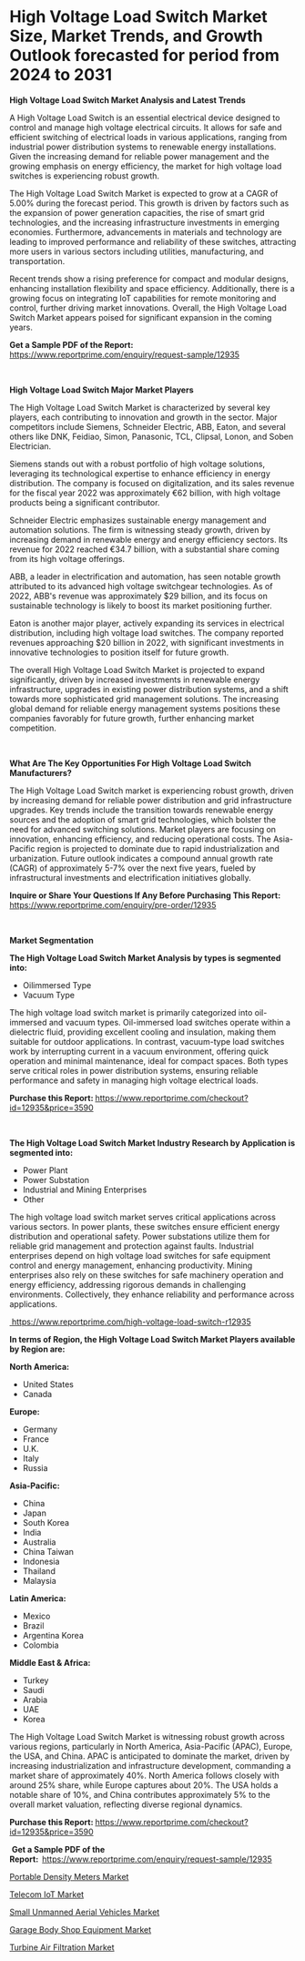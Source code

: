 <p><h1>High Voltage Load Switch Market Size, Market Trends, and Growth Outlook forecasted for period from 2024 to 2031</h1></p><p><strong>High Voltage Load Switch Market Analysis and Latest Trends</strong></p>
<p><p>A High Voltage Load Switch is an essential electrical device designed to control and manage high voltage electrical circuits. It allows for safe and efficient switching of electrical loads in various applications, ranging from industrial power distribution systems to renewable energy installations. Given the increasing demand for reliable power management and the growing emphasis on energy efficiency, the market for high voltage load switches is experiencing robust growth.</p><p>The High Voltage Load Switch Market is expected to grow at a CAGR of 5.00% during the forecast period. This growth is driven by factors such as the expansion of power generation capacities, the rise of smart grid technologies, and the increasing infrastructure investments in emerging economies. Furthermore, advancements in materials and technology are leading to improved performance and reliability of these switches, attracting more users in various sectors including utilities, manufacturing, and transportation.</p><p>Recent trends show a rising preference for compact and modular designs, enhancing installation flexibility and space efficiency. Additionally, there is a growing focus on integrating IoT capabilities for remote monitoring and control, further driving market innovations. Overall, the High Voltage Load Switch Market appears poised for significant expansion in the coming years.</p></p>
<p><strong>Get a Sample PDF of the Report:&nbsp;</strong> <a href="https://www.reportprime.com/enquiry/request-sample/12935?utm_campaign=16&utm_medium=2&utm_source=Github&utm_content=ia&utm_term=25112024&utm_id=high-voltage-load-switch">https://www.reportprime.com/enquiry/request-sample/12935</a></p>
<p>&nbsp;</p>
<p><strong>High Voltage Load Switch Major Market Players</strong></p>
<p><p>The High Voltage Load Switch Market is characterized by several key players, each contributing to innovation and growth in the sector. Major competitors include Siemens, Schneider Electric, ABB, Eaton, and several others like DNK, Feidiao, Simon, Panasonic, TCL, Clipsal, Lonon, and Soben Electrician.</p><p>Siemens stands out with a robust portfolio of high voltage solutions, leveraging its technological expertise to enhance efficiency in energy distribution. The company is focused on digitalization, and its sales revenue for the fiscal year 2022 was approximately €62 billion, with high voltage products being a significant contributor. </p><p>Schneider Electric emphasizes sustainable energy management and automation solutions. The firm is witnessing steady growth, driven by increasing demand in renewable energy and energy efficiency sectors. Its revenue for 2022 reached €34.7 billion, with a substantial share coming from its high voltage offerings.</p><p>ABB, a leader in electrification and automation, has seen notable growth attributed to its advanced high voltage switchgear technologies. As of 2022, ABB's revenue was approximately $29 billion, and its focus on sustainable technology is likely to boost its market positioning further.</p><p>Eaton is another major player, actively expanding its services in electrical distribution, including high voltage load switches. The company reported revenues approaching $20 billion in 2022, with significant investments in innovative technologies to position itself for future growth.</p><p>The overall High Voltage Load Switch Market is projected to expand significantly, driven by increased investments in renewable energy infrastructure, upgrades in existing power distribution systems, and a shift towards more sophisticated grid management solutions. The increasing global demand for reliable energy management systems positions these companies favorably for future growth, further enhancing market competition.</p></p>
<p>&nbsp;</p>
<p><strong>What Are The Key Opportunities For High Voltage Load Switch Manufacturers?</strong></p>
<p><p>The High Voltage Load Switch market is experiencing robust growth, driven by increasing demand for reliable power distribution and grid infrastructure upgrades. Key trends include the transition towards renewable energy sources and the adoption of smart grid technologies, which bolster the need for advanced switching solutions. Market players are focusing on innovation, enhancing efficiency, and reducing operational costs. The Asia-Pacific region is projected to dominate due to rapid industrialization and urbanization. Future outlook indicates a compound annual growth rate (CAGR) of approximately 5-7% over the next five years, fueled by infrastructural investments and electrification initiatives globally.</p></p>
<p><strong>Inquire or Share Your Questions If Any Before Purchasing This Report:</strong> <a href="https://www.reportprime.com/enquiry/pre-order/12935?utm_campaign=16&utm_medium=2&utm_source=Github&utm_content=ia&utm_term=25112024&utm_id=high-voltage-load-switch">https://www.reportprime.com/enquiry/pre-order/12935</a></p>
<p>&nbsp;</p>
<p><strong>Market Segmentation</strong></p>
<p><strong>The High Voltage Load Switch Market Analysis by types is segmented into:</strong></p>
<p><ul><li>Oilimmersed Type</li><li>Vacuum Type</li></ul></p>
<p><p>The high voltage load switch market is primarily categorized into oil-immersed and vacuum types. Oil-immersed load switches operate within a dielectric fluid, providing excellent cooling and insulation, making them suitable for outdoor applications. In contrast, vacuum-type load switches work by interrupting current in a vacuum environment, offering quick operation and minimal maintenance, ideal for compact spaces. Both types serve critical roles in power distribution systems, ensuring reliable performance and safety in managing high voltage electrical loads.</p></p>
<p><strong>Purchase this Report:&nbsp;</strong><a href="https://www.reportprime.com/checkout?id=12935&price=3590&utm_campaign=16&utm_medium=2&utm_source=Github&utm_content=ia&utm_term=25112024&utm_id=high-voltage-load-switch">https://www.reportprime.com/checkout?id=12935&price=3590</a></p>
<p>&nbsp;</p>
<p><strong>The High Voltage Load Switch Market Industry Research by Application is segmented into:</strong></p>
<p><ul><li>Power Plant</li><li>Power Substation</li><li>Industrial and Mining Enterprises</li><li>Other</li></ul></p>
<p><p>The high voltage load switch market serves critical applications across various sectors. In power plants, these switches ensure efficient energy distribution and operational safety. Power substations utilize them for reliable grid management and protection against faults. Industrial enterprises depend on high voltage load switches for safe equipment control and energy management, enhancing productivity. Mining enterprises also rely on these switches for safe machinery operation and energy efficiency, addressing rigorous demands in challenging environments. Collectively, they enhance reliability and performance across applications.</p></p>
<p><a href="https://www.reportprime.com/high-voltage-load-switch-r12935?utm_campaign=16&utm_medium=2&utm_source=Github&utm_content=ia&utm_term=25112024&utm_id=high-voltage-load-switch">&nbsp;https://www.reportprime.com/high-voltage-load-switch-r12935</a></p>
<p><strong>In terms of Region, the High Voltage Load Switch Market Players available by Region are:</strong></p>
<p>
    <p> <strong> North America: </strong>
        <ul>
            <li>United States</li>
            <li>Canada</li>
        </ul>
        </p> 
    <p> <strong> Europe: </strong>
        <ul>
            <li>Germany</li>
            <li>France</li>
            <li>U.K.</li>
            <li>Italy</li>
            <li>Russia</li>
        </ul>
        </p> 
    <p> <strong> Asia-Pacific: </strong>
        <ul>
            <li>China</li>
            <li>Japan</li>
            <li>South Korea</li>
            <li>India</li>
            <li>Australia</li>
            <li>China Taiwan</li>
            <li>Indonesia</li>
            <li>Thailand</li>
            <li>Malaysia</li>
        </ul>
        </p> 
    <p> <strong> Latin America: </strong>
        <ul>
            <li>Mexico</li>
            <li>Brazil</li>
            <li>Argentina Korea</li>
            <li>Colombia</li>
        </ul>
        </p> 
    <p> <strong> Middle East & Africa: </strong>
        <ul>
            <li>Turkey</li>
            <li>Saudi</li>
            <li>Arabia</li>
            <li>UAE</li>
            <li>Korea</li>
        </ul>
    </p>
    </p>
<p><p>The High Voltage Load Switch Market is witnessing robust growth across various regions, particularly in North America, Asia-Pacific (APAC), Europe, the USA, and China. APAC is anticipated to dominate the market, driven by increasing industrialization and infrastructure development, commanding a market share of approximately 40%. North America follows closely with around 25% share, while Europe captures about 20%. The USA holds a notable share of 10%, and China contributes approximately 5% to the overall market valuation, reflecting diverse regional dynamics.</p></p>
<p><strong>Purchase this Report: </strong><a href="https://www.reportprime.com/checkout?id=12935&price=3590&utm_campaign=16&utm_medium=2&utm_source=Github&utm_content=ia&utm_term=25112024&utm_id=high-voltage-load-switch">https://www.reportprime.com/checkout?id=12935&price=3590</a></p>
<p>&nbsp;<strong>Get a Sample PDF of the Report:&nbsp;&nbsp;</strong><a href="https://www.reportprime.com/enquiry/request-sample/12935?utm_campaign=16&utm_medium=2&utm_source=Github&utm_content=ia&utm_term=25112024&utm_id=high-voltage-load-switch">https://www.reportprime.com/enquiry/request-sample/12935</a></p>
<p><strong></strong></p>
<p><p><a href="https://github.com/YashRP12/Market-Research-Report-List-6/blob/main/portable-density-meters-market.md?utm_campaign=16&utm_medium=2&utm_source=Github&utm_content=ia&utm_term=25112024&utm_id=high-voltage-load-switch">Portable Density Meters Market</a></p><p><a href="https://www.linkedin.com/pulse/international-telecom-iot-market-growing-extraordinary-cihgc?utm_campaign=16&utm_medium=2&utm_source=Github&utm_content=ia&utm_term=25112024&utm_id=high-voltage-load-switch">Telecom IoT Market</a></p><p><a href="https://github.com/JosephineMcguire65/Market-Research-Report-List-1/blob/main/small-unmanned-aerial-vehicles-market.md?utm_campaign=16&utm_medium=2&utm_source=Github&utm_content=ia&utm_term=25112024&utm_id=high-voltage-load-switch">Small Unmanned Aerial Vehicles Market</a></p><p><a href="https://issuu.com/reportprime-2/docs/garage-body-shop-equipment-market-s_0a53b06e09bd34?utm_campaign=16&utm_medium=2&utm_source=Github&utm_content=ia&utm_term=25112024&utm_id=high-voltage-load-switch">Garage Body Shop Equipment Market</a></p><p><a href="https://issuu.com/reportprime-2/docs/turbine-air-filtration-market-size-_708ea495b45ee6?utm_campaign=16&utm_medium=2&utm_source=Github&utm_content=ia&utm_term=25112024&utm_id=high-voltage-load-switch">Turbine Air Filtration Market</a></p></p>